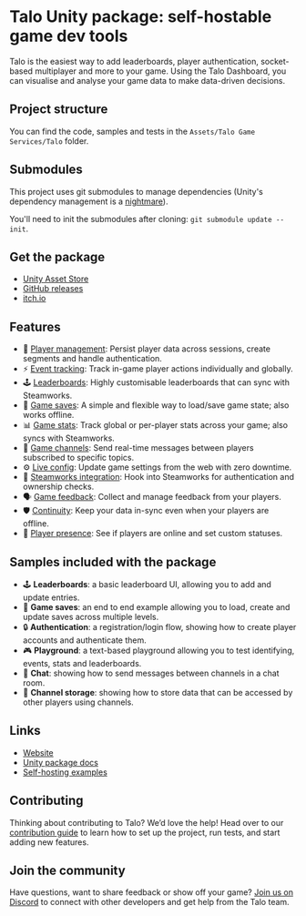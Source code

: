 # Talo Unity package: self-hostable game dev tools

Talo is the easiest way to add leaderboards, player authentication, socket-based multiplayer and more to your game. Using the Talo Dashboard, you can visualise and analyse your game data to make data-driven decisions.

## Project structure

You can find the code, samples and tests in the `Assets/Talo Game Services/Talo` folder.

## Submodules

This project uses git submodules to manage dependencies (Unity's dependency management is a [nightmare](https://trytalo.com/blog/building-unity-packages)).

You'll need to init the submodules after cloning: `git submodule update --init`.

## Get the package

- [Unity Asset Store](https://assetstore.unity.com/packages/slug/292832)
- [GitHub releases](https://github.com/TaloDev/unity/releases)
- [itch.io](https://sleepystudios.itch.io/talo-unity)

## Features

- 👥 [Player management](https://trytalo.com/players): Persist player data across sessions, create segments and handle authentication.
- ⚡️ [Event tracking](https://trytalo.com/events): Track in-game player actions individually and globally.
- 🕹️ [Leaderboards](https://trytalo.com/leaderboards): Highly customisable leaderboards that can sync with Steamworks.
- 💾 [Game saves](https://trytalo.com/saves): A simple and flexible way to load/save game state; also works offline.
- 📊 [Game stats](https://trytalo.com/stats): Track global or per-player stats across your game; also syncs with Steamworks.
- 💬 [Game channels](https://trytalo.com/channels): Send real-time messages between players subscribed to specific topics.
- ⚙️ [Live config](https://trytalo.com/live-config): Update game settings from the web with zero downtime.
- 🔧 [Steamworks integration](https://trytalo.com/steamworks-integration): Hook into Steamworks for authentication and ownership checks.
- 🗣️ [Game feedback](https://trytalo.com/feedback): Collect and manage feedback from your players.
- 🛡️ [Continuity](https://trytalo.com/continuity): Keep your data in-sync even when your players are offline.
- 🔔 [Player presence](https://trytalo.com/players#presence): See if players are online and set custom statuses.

## Samples included with the package

- 🕹️ **Leaderboards**: a basic leaderboard UI, allowing you to add and update entries.
- 💾 **Game saves**: an end to end example allowing you to load, create and update saves across multiple levels.
- 🔒 **Authentication**: a registration/login flow, showing how to create player accounts and authenticate them.
- 🎮 **Playground**: a text-based playground allowing you to test identifying, events, stats and leaderboards.
- 💬 **Chat**: showing how to send messages between channels in a chat room.
- 🤝 **Channel storage**: showing how to store data that can be accessed by other players using channels.

## Links

- [Website](https://trytalo.com)
- [Unity package docs](https://docs.trytalo.com/docs/unity/install)
- [Self-hosting examples](https://github.com/talodev/hosting)

## Contributing

Thinking about contributing to Talo? We’d love the help! Head over to our [contribution guide](CONTRIBUTING.md) to learn how to set up the project, run tests, and start adding new features.

## Join the community

Have questions, want to share feedback or show off your game? [Join us on Discord](https://trytalo.com/discord) to connect with other developers and get help from the Talo team.

